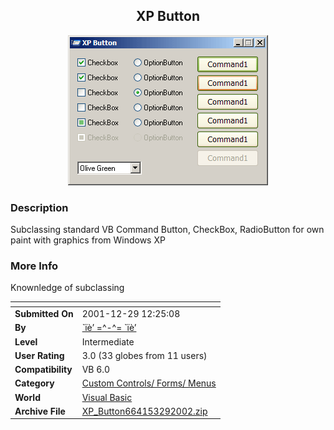 ﻿<div align="center">

## XP Button

<img src="PIC200232903741681.gif">
</div>

### Description

Subclassing standard VB Command Button, CheckBox, RadioButton for own paint with graphics from Windows XP
 
### More Info
 
Knownledge of subclassing


<span>             |<span>
---                |---
**Submitted On**   |2001-12-29 12:25:08
**By**             |[\`ïè’ =^\-^= \`ïè’](https://github.com/Planet-Source-Code/PSCIndex/blob/master/ByAuthor/empty.md)
**Level**          |Intermediate
**User Rating**    |3.0 (33 globes from 11 users)
**Compatibility**  |VB 6\.0
**Category**       |[Custom Controls/ Forms/  Menus](https://github.com/Planet-Source-Code/PSCIndex/blob/master/ByCategory/custom-controls-forms-menus__1-4.md)
**World**          |[Visual Basic](https://github.com/Planet-Source-Code/PSCIndex/blob/master/ByWorld/visual-basic.md)
**Archive File**   |[XP\_Button664153292002\.zip](https://github.com/Planet-Source-Code/xp-button__1-33179/archive/master.zip)








